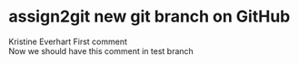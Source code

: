 # assign2git new git branch on GitHub
Kristine Everhart
First comment  
Now we should have this comment in test branch
